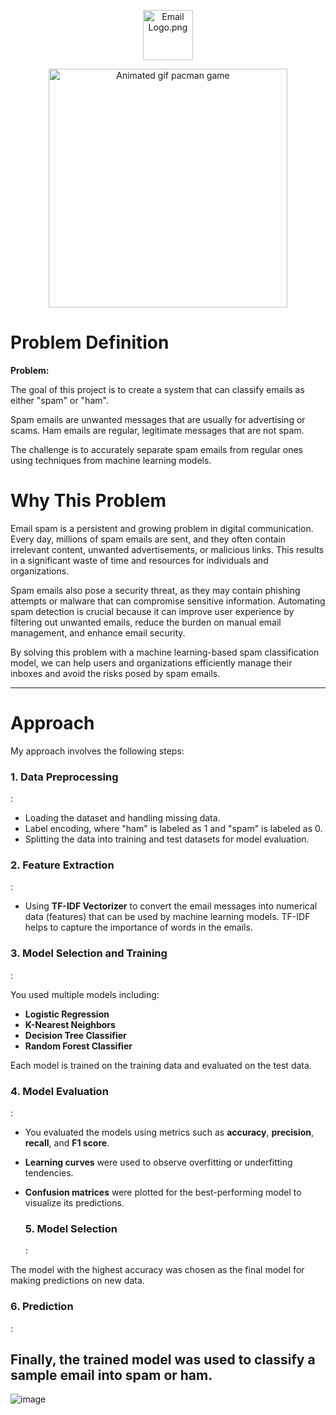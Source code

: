 <p align="center"> 
  <img src="image/Email Logo.png" alt="Email Logo.png" width="80px" height="80px">
</p>
<p align="center"> 
<img src="gif/spam detector.gif" alt="Animated gif pacman game" height="382px">
</p>


**<h1>Problem Definition</h1>**

**Problem:**

 The goal of this project is to create a system that can classify emails as either "spam" or "ham".

 Spam emails are unwanted messages that are usually for advertising or scams.
 Ham emails are regular, legitimate messages that are not spam.


The challenge is to accurately separate spam emails from regular ones using techniques from  machine learning models.



**<h1>Why This Problem</h1>**

Email spam is a persistent and growing problem in digital communication. Every day, millions of spam emails are sent, and they often contain irrelevant content, unwanted advertisements, or malicious links. This results in a significant waste of time and resources for individuals and organizations.

Spam emails also pose a security threat, as they may contain phishing attempts or malware that can compromise sensitive information. Automating spam detection is crucial because it can improve user experience by filtering out unwanted emails, reduce the burden on manual email management, and enhance email security.

By solving this problem with a machine learning-based spam classification model, we can help users and organizations efficiently manage their inboxes and avoid the risks posed by spam emails.

---

**<h1>Approach</h1>**

My approach involves the following steps:

**<h3>1. Data Preprocessing</h3>**:

- Loading the dataset and handling missing data.
- Label encoding, where "ham" is labeled as 1 and "spam" is labeled as 0.
- Splitting the data into training and test datasets for model evaluation.

**<h3>2. Feature Extraction</h3>**:

- Using **TF-IDF Vectorizer** to convert the email messages into numerical data (features) that can be used by machine learning models. TF-IDF helps to capture the importance of words in the emails.

**<h3>3. Model Selection and Training</h3>**:

You used multiple models including:

- **Logistic Regression**
- **K-Nearest Neighbors**
- **Decision Tree Classifier**
- **Random Forest Classifier**

Each model is trained on the training data and evaluated on the test data.

**<h3>4. Model Evaluation</h3>**:

- You evaluated the models using metrics such as **accuracy**, **precision**, **recall**, and **F1 score**.
- **Learning curves** were used to observe overfitting or underfitting tendencies.
- **Confusion matrices** were plotted for the best-performing model to visualize its predictions.

  **<h3>5. Model Selection</h3>**:

The model with the highest accuracy was chosen as the final model for making predictions on new data.

**<h3>6. Prediction</h3>**:

## Finally, the trained model was used to classify a sample email into spam or ham.


![image](https://github.com/user-attachments/assets/44bfe145-0a34-469b-b566-5f5a7bbb0acd)

